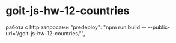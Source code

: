 # goit-js-hw-12-countries
работа с http запросами
"predeploy": "npm run build -- --public-url='/goit-js-hw-12-countries/'",
